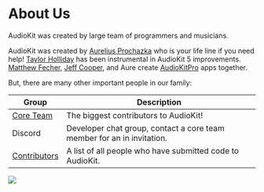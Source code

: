 #  About Us

AudioKit was created by large team of programmers and musicians.

AudioKit was created by
[Aurelius Prochazka](https://github.com/aure) who is your life line if you need help! [Taylor Holliday](https://github.com/wtholliday) has been instrumental in AudioKit 5 improvements.
[Matthew Fecher](https://github.com/analogcode),
[Jeff Cooper](https://github.com/eljeff), and Aure create [AudioKitPro](https://audiokitpro.com/) apps together.


But, there are many other important people in our family:

| Group                                                                    | Description                                                            |
| ------------------------------------------------------------------------ | ---------------------------------------------------------------------- |
| [Core Team](https://github.com/orgs/AudioKit/people)                     | The biggest contributors to AudioKit!                                  |
| Discord                                                                  | Developer chat group, contact a core team member for an in invitation. |
| [Contributors](https://github.com/AudioKit/AudioKit/graphs/contributors) | A list of all people who have submitted code to AudioKit.              |

<a href="https://github.com/AudioKit/AudioKit/graphs/contributors"><img src="https://opencollective.com/AudioKit/contributors.svg?width=890&button=false" /></a>
